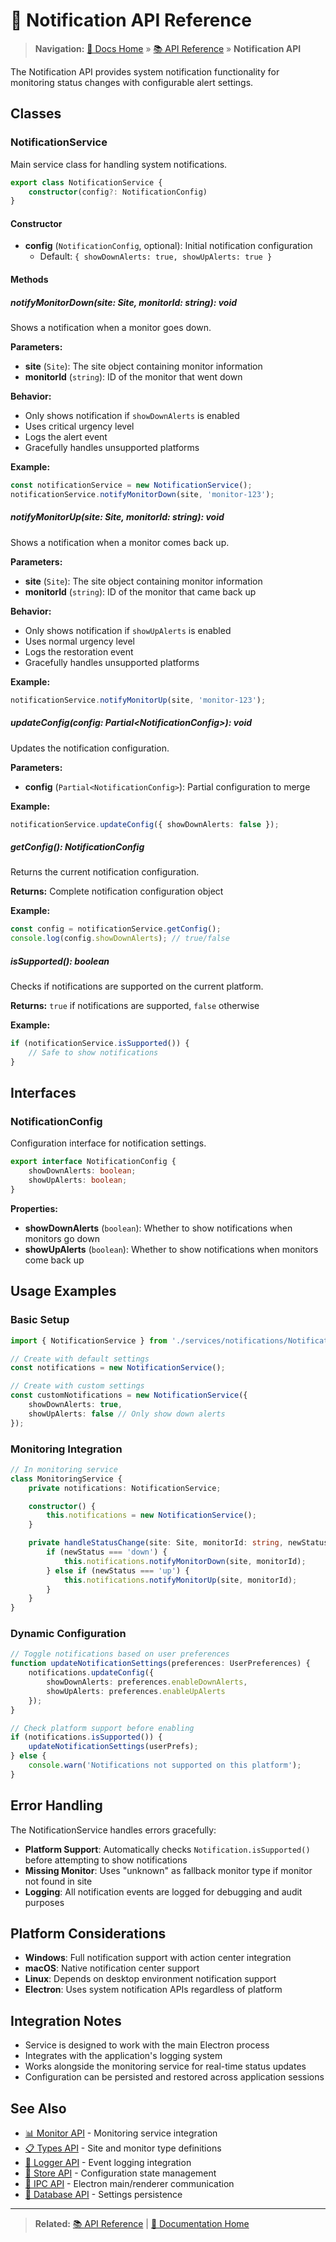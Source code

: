 # 🔔 Notification API Reference

> **Navigation:** [📖 Docs Home](../README) » [📚 API Reference](README) » **Notification API**

The Notification API provides system notification functionality for monitoring status changes with configurable alert settings.

## Classes

### NotificationService

Main service class for handling system notifications.

```typescript
export class NotificationService {
    constructor(config?: NotificationConfig)
}
```

#### Constructor

- **config** (`NotificationConfig`, optional): Initial notification configuration
  - Default: `{ showDownAlerts: true, showUpAlerts: true }`

#### Methods

##### notifyMonitorDown(site: Site, monitorId: string): void

Shows a notification when a monitor goes down.

**Parameters:**

- **site** (`Site`): The site object containing monitor information
- **monitorId** (`string`): ID of the monitor that went down

**Behavior:**

- Only shows notification if `showDownAlerts` is enabled
- Uses critical urgency level
- Logs the alert event
- Gracefully handles unsupported platforms

**Example:**

```typescript
const notificationService = new NotificationService();
notificationService.notifyMonitorDown(site, 'monitor-123');
```

##### notifyMonitorUp(site: Site, monitorId: string): void

Shows a notification when a monitor comes back up.

**Parameters:**

- **site** (`Site`): The site object containing monitor information
- **monitorId** (`string`): ID of the monitor that came back up

**Behavior:**

- Only shows notification if `showUpAlerts` is enabled
- Uses normal urgency level
- Logs the restoration event
- Gracefully handles unsupported platforms

**Example:**

```typescript
notificationService.notifyMonitorUp(site, 'monitor-123');
```

##### updateConfig(config: Partial&lt;NotificationConfig&gt;): void

Updates the notification configuration.

**Parameters:**

- **config** (`Partial<NotificationConfig>`): Partial configuration to merge

**Example:**

```typescript
notificationService.updateConfig({ showDownAlerts: false });
```

##### getConfig(): NotificationConfig

Returns the current notification configuration.

**Returns:** Complete notification configuration object

**Example:**

```typescript
const config = notificationService.getConfig();
console.log(config.showDownAlerts); // true/false
```

##### isSupported(): boolean

Checks if notifications are supported on the current platform.

**Returns:** `true` if notifications are supported, `false` otherwise

**Example:**

```typescript
if (notificationService.isSupported()) {
    // Safe to show notifications
}
```

## Interfaces

### NotificationConfig

Configuration interface for notification settings.

```typescript
export interface NotificationConfig {
    showDownAlerts: boolean;
    showUpAlerts: boolean;
}
```

**Properties:**

- **showDownAlerts** (`boolean`): Whether to show notifications when monitors go down
- **showUpAlerts** (`boolean`): Whether to show notifications when monitors come back up

## Usage Examples

### Basic Setup

```typescript
import { NotificationService } from './services/notifications/NotificationService';

// Create with default settings
const notifications = new NotificationService();

// Create with custom settings
const customNotifications = new NotificationService({
    showDownAlerts: true,
    showUpAlerts: false // Only show down alerts
});
```

### Monitoring Integration

```typescript
// In monitoring service
class MonitoringService {
    private notifications: NotificationService;

    constructor() {
        this.notifications = new NotificationService();
    }

    private handleStatusChange(site: Site, monitorId: string, newStatus: string) {
        if (newStatus === 'down') {
            this.notifications.notifyMonitorDown(site, monitorId);
        } else if (newStatus === 'up') {
            this.notifications.notifyMonitorUp(site, monitorId);
        }
    }
}
```

### Dynamic Configuration

```typescript
// Toggle notifications based on user preferences
function updateNotificationSettings(preferences: UserPreferences) {
    notifications.updateConfig({
        showDownAlerts: preferences.enableDownAlerts,
        showUpAlerts: preferences.enableUpAlerts
    });
}

// Check platform support before enabling
if (notifications.isSupported()) {
    updateNotificationSettings(userPrefs);
} else {
    console.warn('Notifications not supported on this platform');
}
```

## Error Handling

The NotificationService handles errors gracefully:

- **Platform Support**: Automatically checks `Notification.isSupported()` before attempting to show notifications
- **Missing Monitor**: Uses "unknown" as fallback monitor type if monitor not found in site
- **Logging**: All notification events are logged for debugging and audit purposes

## Platform Considerations

- **Windows**: Full notification support with action center integration
- **macOS**: Native notification center support
- **Linux**: Depends on desktop environment notification support
- **Electron**: Uses system notification APIs regardless of platform

## Integration Notes

- Service is designed to work with the main Electron process
- Integrates with the application's logging system
- Works alongside the monitoring service for real-time status updates
- Configuration can be persisted and restored across application sessions

## See Also

- [📊 Monitor API](monitor-api) - Monitoring service integration
- [📋 Types API](types-api) - Site and monitor type definitions
- [📝 Logger API](logger-api) - Event logging integration
- [🏪 Store API](store-api) - Configuration state management
- [🔗 IPC API](ipc-api) - Electron main/renderer communication
- [💾 Database API](database-api) - Settings persistence

---

> **Related:** [📚 API Reference](README) | [📖 Documentation Home](../README)
